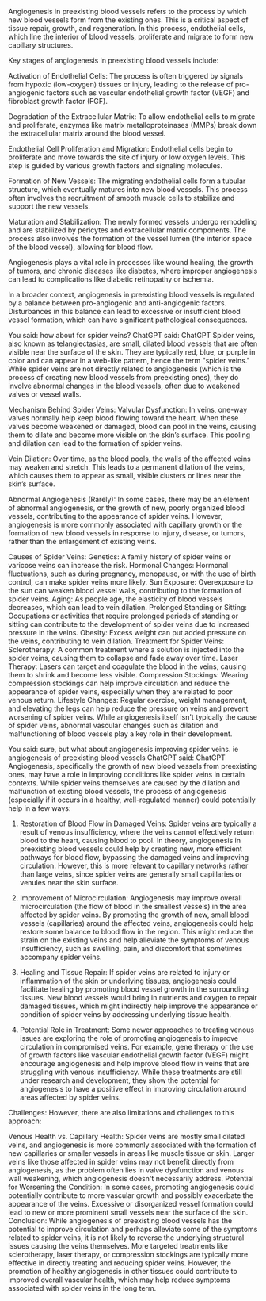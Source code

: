 Angiogenesis in preexisting blood vessels refers to the process by which new blood vessels form from the existing ones. This is a critical aspect of tissue repair, growth, and regeneration. In this process, endothelial cells, which line the interior of blood vessels, proliferate and migrate to form new capillary structures.

Key stages of angiogenesis in preexisting blood vessels include:

Activation of Endothelial Cells: The process is often triggered by signals from hypoxic (low-oxygen) tissues or injury, leading to the release of pro-angiogenic factors such as vascular endothelial growth factor (VEGF) and fibroblast growth factor (FGF).

Degradation of the Extracellular Matrix: To allow endothelial cells to migrate and proliferate, enzymes like matrix metalloproteinases (MMPs) break down the extracellular matrix around the blood vessel.

Endothelial Cell Proliferation and Migration: Endothelial cells begin to proliferate and move towards the site of injury or low oxygen levels. This step is guided by various growth factors and signaling molecules.

Formation of New Vessels: The migrating endothelial cells form a tubular structure, which eventually matures into new blood vessels. This process often involves the recruitment of smooth muscle cells to stabilize and support the new vessels.

Maturation and Stabilization: The newly formed vessels undergo remodeling and are stabilized by pericytes and extracellular matrix components. The process also involves the formation of the vessel lumen (the interior space of the blood vessel), allowing for blood flow.

Angiogenesis plays a vital role in processes like wound healing, the growth of tumors, and chronic diseases like diabetes, where improper angiogenesis can lead to complications like diabetic retinopathy or ischemia.

In a broader context, angiogenesis in preexisting blood vessels is regulated by a balance between pro-angiogenic and anti-angiogenic factors. Disturbances in this balance can lead to excessive or insufficient blood vessel formation, which can have significant pathological consequences.






You said:
how about for spider veins?
ChatGPT said:
ChatGPT
Spider veins, also known as telangiectasias, are small, dilated blood vessels that are often visible near the surface of the skin. They are typically red, blue, or purple in color and can appear in a web-like pattern, hence the term "spider veins." While spider veins are not directly related to angiogenesis (which is the process of creating new blood vessels from preexisting ones), they do involve abnormal changes in the blood vessels, often due to weakened valves or vessel walls.

Mechanism Behind Spider Veins:
Valvular Dysfunction: In veins, one-way valves normally help keep blood flowing toward the heart. When these valves become weakened or damaged, blood can pool in the veins, causing them to dilate and become more visible on the skin’s surface. This pooling and dilation can lead to the formation of spider veins.

Vein Dilation: Over time, as the blood pools, the walls of the affected veins may weaken and stretch. This leads to a permanent dilation of the veins, which causes them to appear as small, visible clusters or lines near the skin’s surface.

Abnormal Angiogenesis (Rarely): In some cases, there may be an element of abnormal angiogenesis, or the growth of new, poorly organized blood vessels, contributing to the appearance of spider veins. However, angiogenesis is more commonly associated with capillary growth or the formation of new blood vessels in response to injury, disease, or tumors, rather than the enlargement of existing veins.

Causes of Spider Veins:
Genetics: A family history of spider veins or varicose veins can increase the risk.
Hormonal Changes: Hormonal fluctuations, such as during pregnancy, menopause, or with the use of birth control, can make spider veins more likely.
Sun Exposure: Overexposure to the sun can weaken blood vessel walls, contributing to the formation of spider veins.
Aging: As people age, the elasticity of blood vessels decreases, which can lead to vein dilation.
Prolonged Standing or Sitting: Occupations or activities that require prolonged periods of standing or sitting can contribute to the development of spider veins due to increased pressure in the veins.
Obesity: Excess weight can put added pressure on the veins, contributing to vein dilation.
Treatment for Spider Veins:
Sclerotherapy: A common treatment where a solution is injected into the spider veins, causing them to collapse and fade away over time.
Laser Therapy: Lasers can target and coagulate the blood in the veins, causing them to shrink and become less visible.
Compression Stockings: Wearing compression stockings can help improve circulation and reduce the appearance of spider veins, especially when they are related to poor venous return.
Lifestyle Changes: Regular exercise, weight management, and elevating the legs can help reduce the pressure on veins and prevent worsening of spider veins.
While angiogenesis itself isn't typically the cause of spider veins, abnormal vascular changes such as dilation and malfunctioning of blood vessels play a key role in their development.






You said:
sure, but what about angiogenesis improving spider veins.  ie angiogenesis of preexisting blood vessels 
ChatGPT said:
ChatGPT
Angiogenesis, specifically the growth of new blood vessels from preexisting ones, may have a role in improving conditions like spider veins in certain contexts. While spider veins themselves are caused by the dilation and malfunction of existing blood vessels, the process of angiogenesis (especially if it occurs in a healthy, well-regulated manner) could potentially help in a few ways:

1. Restoration of Blood Flow in Damaged Veins:
Spider veins are typically a result of venous insufficiency, where the veins cannot effectively return blood to the heart, causing blood to pool. In theory, angiogenesis in preexisting blood vessels could help by creating new, more efficient pathways for blood flow, bypassing the damaged veins and improving circulation. However, this is more relevant to capillary networks rather than large veins, since spider veins are generally small capillaries or venules near the skin surface.

2. Improvement of Microcirculation:
Angiogenesis may improve overall microcirculation (the flow of blood in the smallest vessels) in the area affected by spider veins. By promoting the growth of new, small blood vessels (capillaries) around the affected veins, angiogenesis could help restore some balance to blood flow in the region. This might reduce the strain on the existing veins and help alleviate the symptoms of venous insufficiency, such as swelling, pain, and discomfort that sometimes accompany spider veins.

3. Healing and Tissue Repair:
If spider veins are related to injury or inflammation of the skin or underlying tissues, angiogenesis could facilitate healing by promoting blood vessel growth in the surrounding tissues. New blood vessels would bring in nutrients and oxygen to repair damaged tissues, which might indirectly help improve the appearance or condition of spider veins by addressing underlying tissue health.

4. Potential Role in Treatment:
Some newer approaches to treating venous issues are exploring the role of promoting angiogenesis to improve circulation in compromised veins. For example, gene therapy or the use of growth factors like vascular endothelial growth factor (VEGF) might encourage angiogenesis and help improve blood flow in veins that are struggling with venous insufficiency. While these treatments are still under research and development, they show the potential for angiogenesis to have a positive effect in improving circulation around areas affected by spider veins.

Challenges:
However, there are also limitations and challenges to this approach:

Venous Health vs. Capillary Health: Spider veins are mostly small dilated veins, and angiogenesis is more commonly associated with the formation of new capillaries or smaller vessels in areas like muscle tissue or skin. Larger veins like those affected in spider veins may not benefit directly from angiogenesis, as the problem often lies in valve dysfunction and venous wall weakening, which angiogenesis doesn't necessarily address.
Potential for Worsening the Condition: In some cases, promoting angiogenesis could potentially contribute to more vascular growth and possibly exacerbate the appearance of the veins. Excessive or disorganized vessel formation could lead to new or more prominent small vessels near the surface of the skin.
Conclusion:
While angiogenesis of preexisting blood vessels has the potential to improve circulation and perhaps alleviate some of the symptoms related to spider veins, it is not likely to reverse the underlying structural issues causing the veins themselves. More targeted treatments like sclerotherapy, laser therapy, or compression stockings are typically more effective in directly treating and reducing spider veins. However, the promotion of healthy angiogenesis in other tissues could contribute to improved overall vascular health, which may help reduce symptoms associated with spider veins in the long term.